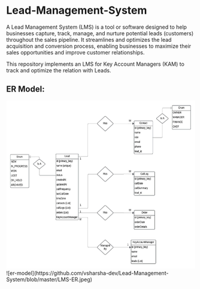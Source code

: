# Lead-Management-System

A Lead Management System (LMS) is a tool or software designed to help businesses capture, track, manage, and nurture potential leads (customers) throughout the sales pipeline. It streamlines and optimizes the lead acquisition and conversion process, enabling businesses to maximize their sales opportunities and improve customer relationships.

This repository implements an LMS for Key Account Managers (KAM) to track and optimize the relation with Leads.

## ER Model:
<img src="https://github.com/vsharsha-dev/Lead-Management-System/blob/master/LMS-ER.jpeg" alt="ermodel" width="600" height="450">
![er-model](https://github.com/vsharsha-dev/Lead-Management-System/blob/master/LMS-ER.jpeg)
